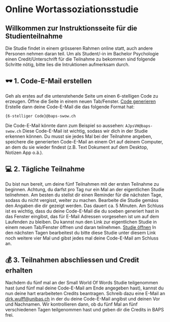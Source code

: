 # Online Wortassoziationsstudie
## Willkommen zur Instruktionsseite für die Studienteilnahme
Die Studie findet in einem grösseren Rahmen online statt, auch andere Personen nehmen daran teil. Um als Student/-in im Bachelor Psychologie einen Credit/Unterschrift für die Teilnahme zu bekommen sind folgende Schritte nötig, bitte lies die Intruktionen aufmerksam durch. 

## 🕶 1. Code-E-Mail erstellen
Geh als erstes auf die untenstehende Seite um einen 6-stelligen Code zu erzeugen. Öffne die Seite in einem neuen Tab/Fenster.
[Code generieren](http://www.randomnumberapi.com/api/v1.0/randomstring?min=6&max=6) 
Erstelle dann deine Code-E-Mail die das folgende Format hat:
```
{6-stelliger Code}@baps-swow.ch
```
Die Code-E-Mail könnte dann zum Beispiel so aussehen: `AJpsVH@baps-swow.ch`
Diese Code-E-Mail ist wichtig, sodass wir dich in der Studie erkennen können. Du musst sie jedes Mal bei der Teilnahme angeben, speichere die generierten Code-E-Mail an einem Ort auf deinem Computer, an dem du sie wieder findest (z.B. Text Dokument auf dem Desktop, Notizen App o.ä.).

## 💻 2. Tägliche Teilnahme
Du bist nun bereit, um deine fünf Teilnahmen mit der ersten Teilnahme zu beginnen. Achtung, du darfst pro Tag nur ein Mal an der eigentlichen Studie teilnehmen. Am besten du stellst dir einen Reminder für die nächsten Tage, sodass du nicht vergisst, weiter zu machen. Bearbeite die Studie gemäss den Angaben die dir gezeigt werden. Das dauert ca. 5 Minuten. Am Schluss ist es wichtig, dass du deine Code-E-Mail die du soeben generiert hast in das Fenster eingibst, das für E-Mail Adressen vorgesehen ist um auf dem Laufenden zu bleiben. Du kannst nun den Link zur eigentlichen Studie in einem neuen Tab/Fenster öffnen und daran teilnehmen. [Studie öffnen](https://www.smallworldofwords.org/de) In den nächsten Tagen bearbeitest du bitte diese Studie unter diesem Link noch weitere vier Mal und gibst jedes mal deine Code-E-Mail am Schluss an.

## 💰 3. Teilnahmen abschliessen und Credit erhalten
Nachdem du fünf mal an der Small World Of Words Studie teilgenommen hast (und fünf mal deine Code-E-Mail am Ende angegeben hast), kannst du nun deine hart erarbeiteten Credits beantragen. Schreib dazu eine E-Mail an [dirk.wulff@unibas.ch](mailto:dirk.wulff@unibas.ch) in der du deine Code-E-Mail angibst und deinen Vor und Nachnamen. Wir kontrollieren dann, ob du fünf Mal an fünf verschiedenen Tagen teilgenommen hast und geben dir die Credits in BAPS frei. 


